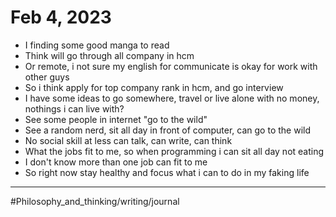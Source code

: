 # Feb 4, 2023

- I finding some good manga to read
- Think will go through all company in hcm
- Or remote, i not sure my english for communicate is okay for work with other guys
- So i think apply for top company rank in hcm, and go interview
- I have some ideas to go somewhere, travel or live alone with no money, nothings i can live with?
- See some people in internet "go to the wild"
- See a random nerd, sit all day in front of computer, can go to the wild
- No social skill at less can talk, can write, can think
- What the jobs fit to me, so when programming i can sit all day not eating
- I don't know more than one job can fit to me
- So right now stay healthy and focus what i can to do in my faking life

---

#Philosophy_and_thinking/writing/journal 
